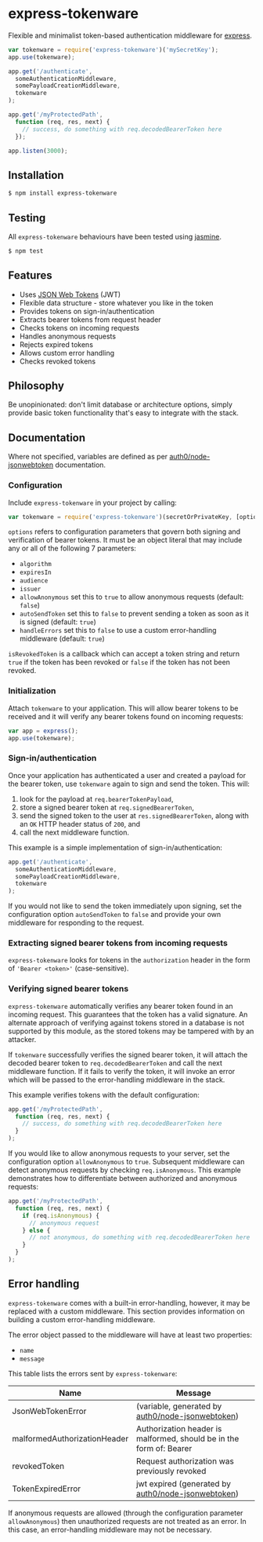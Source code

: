 # express-tokenware

Flexible and minimalist token-based authentication middleware for [express](http://expressjs.com/).

```javascript
var tokenware = require('express-tokenware')('mySecretKey');
app.use(tokenware);

app.get('/authenticate',
  someAuthenticationMiddleware,
  somePayloadCreationMiddleware,
  tokenware
);

app.get('/myProtectedPath',
  function (req, res, next) {
    // success, do something with req.decodedBearerToken here
  });

app.listen(3000);
```

## Installation

```bash
$ npm install express-tokenware
```

## Testing

All `express-tokenware` behaviours have been tested using [jasmine](https://www.npmjs.com/package/jasmine).

```bash
$ npm test
```

## Features

* Uses [JSON Web Tokens](https://tools.ietf.org/html/rfc7519) (JWT)
* Flexible data structure - store whatever you like in the token
* Provides tokens on sign-in/authentication
* Extracts bearer tokens from request header
* Checks tokens on incoming requests
* Handles anonymous requests
* Rejects expired tokens
* Allows custom error handling
* Checks revoked tokens

## Philosophy

Be unopinionated: don't limit database or architecture options, simply provide basic token functionality that's easy to integrate with the stack.

## Documentation

Where not specified, variables are defined as per [auth0/node-jsonwebtoken](https://github.com/auth0/node-jsonwebtoken) documentation.

### Configuration
Include `express-tokenware` in your project by calling:

```javascript
var tokenware = require('express-tokenware')(secretOrPrivateKey, [options, isRevokedToken]);
```

`options` refers to configuration parameters that govern both signing and verification of bearer tokens. It must be an object literal that may include any or all of the following 7 parameters:

* `algorithm`
* `expiresIn`
* `audience`
* `issuer`
* `allowAnonymous` set this to `true` to allow anonymous requests (default: `false`)
* `autoSendToken` set this to `false` to prevent sending a token as soon as it is signed (default: `true`)
* `handleErrors` set this to `false` to use a custom error-handling middleware (default: `true`)

`isRevokedToken` is a callback which can accept a token string and return `true` if the token has been revoked or `false` if the token has not been revoked.

### Initialization

Attach `tokenware` to your application. This will allow bearer tokens to be received and it will verify any bearer tokens found on incoming requests:

```javascript
var app = express();
app.use(tokenware);
```

### Sign-in/authentication
Once your application has authenticated a user and created a payload for the bearer token, use `tokenware` again to sign and send the token. This will:

1. look for the payload at `req.bearerTokenPayload`,
2. store a signed bearer token at `req.signedBearerToken`,
3. send the signed token to the user at `res.signedBearerToken`, along with an `OK` HTTP header status of `200`, and
3. call the next middleware function.

This example is a simple implementation of sign-in/authentication:

```javascript
app.get('/authenticate',
  someAuthenticationMiddleware,
  somePayloadCreationMiddleware,
  tokenware
);
```

If you would not like to send the token immediately upon signing, set the configuration option `autoSendToken` to `false` and provide your own middleware for responding to the request.

### Extracting signed bearer tokens from incoming requests

`express-tokenware` looks for tokens in the `authorization` header in the form of `'Bearer <token>'` (case-sensitive).

### Verifying signed bearer tokens

`express-tokenware` automatically verifies any bearer token found in an incoming request. This guarantees that the token has a valid signature. An alternate approach of verifying against tokens stored in a database is not supported by this module, as the stored tokens may be tampered with by an attacker.

If `tokenware` successfully verifies the signed bearer token, it will attach the decoded bearer token to `req.decodedBearerToken` and call the next middleware function. If it fails to verify the token, it will invoke an error which will be passed to the error-handling middleware in the stack.

This example verifies tokens with the default configuration:

```javascript
app.get('/myProtectedPath',
  function (req, res, next) {
    // success, do something with req.decodedBearerToken here
  }
);
```
If you would like to allow anonymous requests to your server, set the configuration option `allowAnonymous` to `true`. Subsequent middleware can detect anonymous requests by checking `req.isAnonymous`. This example demonstrates how to differentiate between authorized and anonymous requests:

```javascript
app.get('/myProtectedPath',
  function (req, res, next) {
    if (req.isAnonymous) {
      // anonymous request
    } else {
      // not anonymous, do something with req.decodedBearerToken here
    }
  }
);
```

## Error handling

`express-tokenware` comes with a built-in error-handling, however, it may be replaced with a custom middleware. This section provides information on building a custom error-handling middleware.

The error object passed to the middleware will have at least two properties:

* `name`
* `message`

This table lists the errors sent by `express-tokenware`:

Name|Message
---|---
JsonWebTokenError|(variable, generated by [auth0/node-jsonwebtoken](https://github.com/auth0/node-jsonwebtoken))
malformedAuthorizationHeader|Authorization header is malformed, should be in the form of: Bearer <token>
revokedToken|Request authorization was previously revoked
TokenExpiredError|jwt expired (generated by [auth0/node-jsonwebtoken](https://github.com/auth0/node-jsonwebtoken))

If anonymous requests are allowed (through the configuration parameter `allowAnonymous`) then unauthorized requests are not treated as an error. In this case, an error-handling middleware may not be necessary.